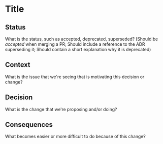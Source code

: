 <!-- These documents have names that are short noun phrases. For example, "ADR001: Deployment on Ruby on Rails 3.0.10" or "ADR009: LDAP for Multitenant Integration" -->

# Title

## Status

What is the status, such as accepted, deprecated, superseded? (Should be
_accepted_ when merging a PR; Should include a reference to the ADR superseding
it; Should contain a short explanation why it is deprecated)

## Context

What is the issue that we're seeing that is motivating this decision or change?

## Decision

What is the change that we're proposing and/or doing?

## Consequences

What becomes easier or more difficult to do because of this change?

<!-- This template is taken from a blog post by Michael Nygard http://thinkrelevance.com/blog/2011/11/15/documenting-architecture-decisions -->
